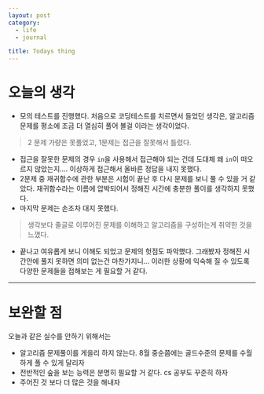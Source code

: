 ```yaml
---
layout: post
category: 
  - life
  - journal

title: Todays thing
---
```


# 오늘의 생각

- 모의 테스트를 진행했다. 처음으로 코딩테스트를 치르면서 들었던 생각은, 알고리즘 문제를 평소에 조금 더 열심히 풀어 볼걸 이라는 생각이었다.

> 2 문제 가량은 못풀었고, 1문제는 접근을 잘못해서 틀렸다.

- 접근을 잘못한 문제의 경우 `in`을 사용해서 접근해야 되는 건데 도대체 왜 `in`이 떠오르지 않았는지.... 이상하게 접근해서 올바른 정답을 내지 못했다.
- 2문제 중 재귀함수에 관한 부분은 시험이 끝난 후 다시 문제를 보니 풀 수 있을 거 같았다. 재귀함수라는 이름에 압박되어서 정해진 시간에 충분한 풀이를 생각하지 못했다.
- 마지막 문제는 손조차 대지 못했다. 

> 생각보다 줄글로 이루어진 문제를 이해하고 알고리즘을 구성하는게 취약한 것을 느꼈다.

- 끝나고 여유롭게 보니 이해도 되었고 문제의 헛점도 파악했다. 그래봤자 정해진 시간안에 풀지 못하면 의미 없는건 마찬가지니... 이러한 상황에 익숙해 질 수 있도록 다양한 문제들을 접해보는 게 필요할 거 같다.

---



# 보완할 점

오늘과 같은 실수를 안하기 위해서는

- 알고리즘 문제풀이를 게을리 하지 않는다. 8월 중순쯤에는 골드수준의 문제를 수월하게 풀 수 있게 달리자
- 전반적인 숲을 보는 능력은 분명히 필요할 거 같다. cs 공부도 꾸준히 하자
- 주어진 것 보다 더 많은 것을 해내자
